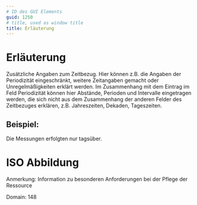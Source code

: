```yaml
---
# ID des GUI Elements
guid: 1250
# title, used as window title
title: Erläuterung
---
```


# Erläuterung

Zusätzliche Angaben zum Zeitbezug. Hier können z.B. die Angaben der Periodizität eingeschränkt, weitere Zeitangaben gemacht oder Unregelmäßigkeiten erklärt werden. Im Zusammenhang mit dem Eintrag im Feld Periodizität können hier Abstände, Perioden und Intervalle eingetragen werden, die sich nicht aus dem Zusammenhang der anderen Felder des Zeitbezuges erklären, z.B. Jahreszeiten, Dekaden, Tageszeiten.

## Beispiel:

Die Messungen erfolgten nur tagsüber.


# ISO Abbildung

Anmerkung: Information zu besonderen Anforderungen bei der Pflege der Ressource

Domain: 148